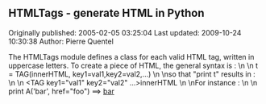 ## HTMLTags - generate HTML in Python

Originally published: 2005-02-05 03:25:04
Last updated: 2009-10-24 10:30:38
Author: Pierre Quentel

The HTMLTags module defines a class for each valid HTML tag, written in uppercase letters. To create a piece of HTML, the general syntax is :\n\n    t = TAG(innerHTML, key1=val1,key2=val2,...)\n\nso that "print t" results in :\n\n    <TAG key1="val1" key2="val2" ...>innerHTML</TAG>\n\nFor instance :\n\n    print A('bar', href="foo") ==> <A href="foo">bar</A>
